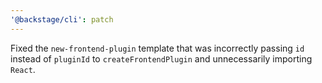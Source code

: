 ```yaml
---
'@backstage/cli': patch
---
```


Fixed the `new-frontend-plugin` template that was incorrectly passing `id` instead of `pluginId` to `createFrontendPlugin` and unnecessarily importing `React`.
